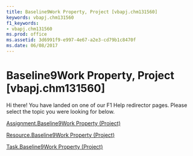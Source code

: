 ```yaml
---
title: Baseline9Work Property, Project [vbapj.chm131560]
keywords: vbapj.chm131560
f1_keywords:
- vbapj.chm131560
ms.prod: office
ms.assetid: 3d6991f9-e997-4e67-a2e3-cd79b1c8470f
ms.date: 06/08/2017
---
```



# Baseline9Work Property, Project [vbapj.chm131560]

Hi there! You have landed on one of our F1 Help redirector pages. Please select the topic you were looking for below.

[Assignment.Baseline9Work Property (Project)](http://msdn.microsoft.com/library/777a8d7a-d9d4-e0fb-5b5b-2c78302e5fa4%28Office.15%29.aspx)

[Resource.Baseline9Work Property (Project)](http://msdn.microsoft.com/library/3de1f3de-f50c-600c-45c5-ca5be1d53124%28Office.15%29.aspx)

[Task.Baseline9Work Property (Project)](http://msdn.microsoft.com/library/2a67ab07-8d51-df60-0c75-4547a5f63bb0%28Office.15%29.aspx)

